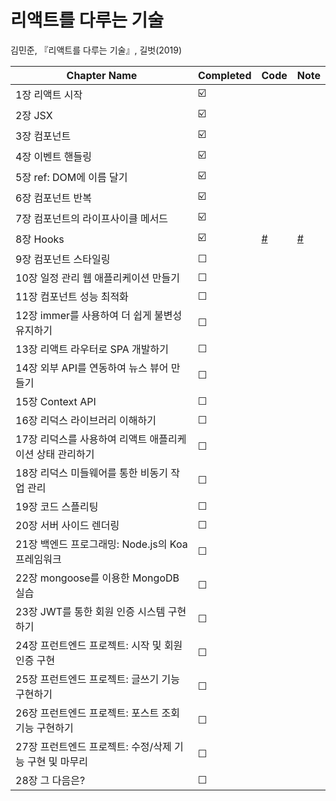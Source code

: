 # 리액트를 다루는 기술

김민준, 『리액트를 다루는 기술』, 길벗(2019)

| Chapter Name                                             | Completed | Code                                                                     | Note                                                                            |
| -------------------------------------------------------- | --------- | ------------------------------------------------------------------------ | ------------------------------------------------------------------------------- |
| 1장 리액트 시작                                          | ☑️        |                                                                          |                                                                                 |
| 2장 JSX                                                  | ☑️        |                                                                          |                                                                                 |
| 3장 컴포넌트                                             | ☑️        |                                                                          |                                                                                 |
| 4장 이벤트 핸들링                                        | ☑️        |                                                                          |                                                                                 |
| 5장 ref: DOM에 이름 달기                                 | ☑️        |                                                                          |                                                                                 |
| 6장 컴포넌트 반복                                        | ☑️        |                                                                          |                                                                                 |
| 7장 컴포넌트의 라이프사이클 메서드                       | ☑️        |                                                                          |                                                                                 |
| 8장 Hooks                                                | ☑️        | [#](https://github.com/Dogdriip/learning-react/tree/main/hooks-tutorial) | [#](https://github.com/Dogdriip/learning-react/issues/1#issuecomment-798569574) |
| 9장 컴포넌트 스타일링                                    | ☐         |
| 10장 일정 관리 웹 애플리케이션 만들기                    | ☐         |
| 11장 컴포넌트 성능 최적화                                | ☐         |
| 12장 immer를 사용하여 더 쉽게 불변성 유지하기            | ☐         |
| 13장 리액트 라우터로 SPA 개발하기                        | ☐         |
| 14장 외부 API를 연동하여 뉴스 뷰어 만들기                | ☐         |
| 15장 Context API                                         | ☐         |
| 16장 리덕스 라이브러리 이해하기                          | ☐         |
| 17장 리덕스를 사용하여 리액트 애플리케이션 상태 관리하기 | ☐         |
| 18장 리덕스 미들웨어를 통한 비동기 작업 관리             | ☐         |
| 19장 코드 스플리팅                                       | ☐         |
| 20장 서버 사이드 렌더링                                  | ☐         |
| 21장 백엔드 프로그래밍: Node.js의 Koa 프레임워크         | ☐         |
| 22장 mongoose를 이용한 MongoDB 실습                      | ☐         |
| 23장 JWT를 통한 회원 인증 시스템 구현하기                | ☐         |
| 24장 프런트엔드 프로젝트: 시작 및 회원 인증 구현         | ☐         |
| 25장 프런트엔드 프로젝트: 글쓰기 기능 구현하기           | ☐         |
| 26장 프런트엔드 프로젝트: 포스트 조회 기능 구현하기      | ☐         |
| 27장 프런트엔드 프로젝트: 수정/삭제 기능 구현 및 마무리  | ☐         |
| 28장 그 다음은?                                          | ☐         |
